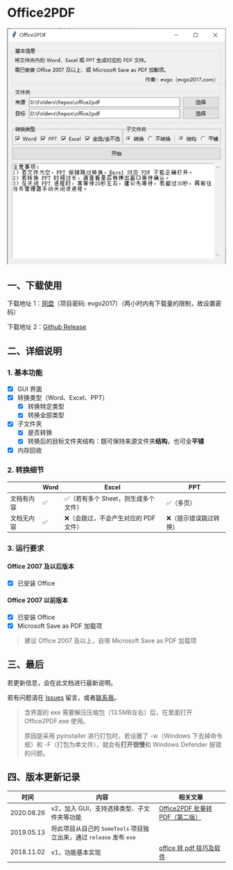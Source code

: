 # Office2PDF

![office2pdf_v2.0](https://github.com/evgo2017/Office2PDF/raw/master/assets/office2pdf_v2.png)

## 一、下载使用

下载地址 1：[网盘](http://evgo2017.ysepan.com/)（项目密码: evgo2017）（两小时内有下载量的限制，故设置密码）

下载地址 2：[Github Release](https://github.com/evgo2017/Office2PDF/releases)

## 二、详细说明

### 1. 基本功能

- [x] GUI 界面
- [x] 转换类型（Word、Excel、PPT）
  - [x] 转换特定类型
  - [x] 转换全部类型
- [x] 子文件夹
  - [x] 是否转换
  - [x] 转换后的目标文件夹结构：既可保持来源文件夹**结构**，也可全**平铺**
- [x] 内存回收

### 2. 转换细节

|            | Word | Excel                                | PPT               |
| ---------- | ---- | ------------------------------------ | ----------------- |
| 文档有内容 | ✅    | ✅（若有多个 Sheet，则生成多个文件）  | ✅（多页）         |
| 文档无内容 | ✅    | ❌（会跳过，不会产生对应的 PDF 文件） | ❌（提示错误跳过转换） |

### 3. 运行要求

#### Office 2007 及以后版本

- [x] 已安装 Office

#### Office 2007 以前版本

- [x] 已安装 Office
- [x] Microsoft Save as PDF  加载项

> 建议 Office 2007 及以上，自带 Microsoft Save as PDF  加载项

## 三、最后

若更新信息，会在此文档进行最新说明。

若有问题请在 [Issues](https://github.com/evgo2017/Office2PDF/issues) 留言，或者[联系我](https://evgo2017.com/about)。

> 含界面的 exe 需要解压压缩包（13.5MB左右）后，在里面打开 Office2PDF.exe 使用。
>
> 原因是采用 pyinstaller 进行打包时，若设置了 -w（Windows 下去掉命令框）和 -F（打包为单文件），就会有**打开很慢**和 Windows Defender 报错的问题。

## 四、版本更新记录

| 时间       | 内容                                                         | 相关文章 |
| ---------- | ------------------------------------------------------------ | ---- |
| 2020.08.26 | v2，加入 GUI，支持选择类型、子文件夹等功能                   | [Office2PDF 批量转 PDF（第二版）](ttps://mp.weixin.qq.com/s/VxHxvUUqK2tn0PKNQkXTsQ)     |
| 2019.05.13 | 将此项目从自己的 `SomeTools` 项目独立出来，通过 `release` 发布 `exe` |      |
| 2018.11.02 | v1，功能基本实现                                             | [office 转 pdf 技巧及软件](https://mp.weixin.qq.com/s/jZvVXgqcMOIxkKVzJXYEZA)      |
